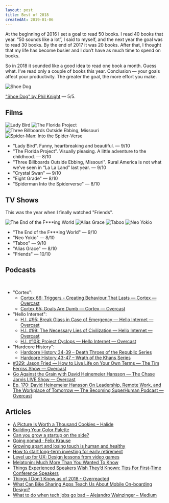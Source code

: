 ```yaml
---
layout: post
title: Best of 2018
createdAt: 2019-01-06
---
```


At the beginning of 2016 I set a goal to read 50 books. I read 40 books that year. “50 sounds like a lot”, I said to myself, and the next year the goal was to read 30 books. By the end of 2017 it was 20 books. After that, I thought that my life has become busier and I don’t have as much time to spend on books.

So in 2018 it sounded like a good idea to read one book a month. Guess what. I’ve read only a couple of books this year. Conclusion — your goals affect your productivity. The greater the goal, the more effort you make.

<img src="/images/best-of-2018/shoe-dog.jpg" alt="Shoe Dog" class="block w-48 mx-auto">

["Shoe Dog" by Phil Knight](https://www.goodreads.com/book/show/27220736-shoe-dog) — 5/5.

## Films

<div class="grid grid-cols-4 gap-1">
  <img src="/images/best-of-2018/lady-bird.jpg" alt="‎Lady Bird">
  <img src="/images/best-of-2018/the-florida-project.jpg" alt="‎The Florida Project">
  <img src="/images/best-of-2018/three-billboards-outside-ebbing-missouri.jpg" alt="‎‎Three Billboards Outside Ebbing, Missouri">
  <img src="/images/best-of-2018/spider-man.jpg" alt="Spider-Man: Into the Spider-Verse">
</div>

- "‎Lady Bird". Funny, heartbreaking and beautiful. — 9/10
- "‎The Florida Project". Visually pleasing. A little adventure to the childhood. — 8/10
- "‎Three Billboards Outside Ebbing, Missouri". Rural America is not what we’ve seen in “La La Land” last year. — 9/10
- "Crystal Swan" — 9/10
- "Eight Grade" — 8/10
- "Spiderman Into the Spiderverse" — 8/10

## TV Shows

This was the year when I finally watched "Friends".

<div class="grid grid-cols-4 gap-1">
  <img src="/images/best-of-2018/the-end-of-the-fucking-world.jpg" alt="The End of the F***ing World">
  <img src="/images/best-of-2018/alias-grace.jpg" alt="Alias Grace">
  <img src="/images/best-of-2018/taboo.jpg" alt="Taboo">
  <img src="/images/best-of-2018/neo-yokio.jpg" alt="Neo Yokio">
</div>

- "The End of the F***ing World" — 9/10
- "Neo Yokio" — 8/10
- "Taboo" — 9/10
- "Alias Grace" — 8/10
- "Friends" — 10/10

## Podcasts

<div class="grid grid-cols-2 md:grid-cols-4 gap-1 md:gap-2">
  <img src="/images/best-of-2018/cortex.jpg" alt="">
  <img src="/images/best-of-2018/hello-internet.jpg" alt="">
  <img src="/images/best-of-2018/hardcore-history.jpg" alt="">
  <img src="/images/best-of-2018/the-tim-ferriss-show.jpg" alt="">
</div>

- "Cortex":
  - [Cortex 66: Triggers - Creating Behaviour That Lasts — Cortex — Overcast](https://overcast.fm/+E7b4VWzl0)
  - [Cortex 65: Goals Are Dumb — Cortex — Overcast](https://overcast.fm/+E7b6x0bpI)
- "Hello Internet":
  - [H.I. #95: Break Glass in Case of Emergency — Hello Internet — Overcast](https://overcast.fm/+B1qxpAtRY)
  - [H.I. #99: The Necessary Lies of Civilization — Hello Internet — Overcast](https://overcast.fm/+B1qxV6I0Y)
  - [H.I. #108: Project Cyclops — Hello Internet — Overcast](https://overcast.fm/+B1qzR7TJI)
- "Hardcore History":
  - [Hardcore History 34-39 – Death Throes of the Republic Series](https://www.dancarlin.com/product/hardcore-history-death-throes-of-the-republic-series/)
  - [Hardcore History 43-47 – Wrath of the Khans Series](https://www.dancarlin.com/product/hardcore-history-wrath-of-the-khans-series/)
- [#329: Jason Fried — How to Live Life on Your Own Terms — The Tim Ferriss Show — Overcast](https://overcast.fm/+Kebv7MSmg)
- [Go Against the Grain with David Heinemeier Hansson — The Chase Jarvis LIVE Show — Overcast](https://overcast.fm/+GzrGvtspE)
- [Ep. 170: David Heinemeier Hansson On Leadership, Remote Work, and The Workplace of Tomorrow — The Becoming SuperHuman Podcast — Overcast](https://overcast.fm/+ELzSLowBo)

## Articles

- [A Picture Is Worth a Thousand Cookies – Halide](https://blog.halide.cam/a-picture-is-worth-a-thousand-cookies-8400efa3d650)
- [Building Your Color Palette](https://refactoringui.com/previews/building-your-color-palette/)
- [Can you grow a startup on the side?](https://justinjackson.ca/sideproject)
- [Going nomad · Felix Krause](https://krausefx.com/blog/going-nomad)
- [Growing apart and losing touch is human and healthy](https://m.signalvnoise.com/growing-apart-and-losing-touch-is-human-and-healthy-52b5a678fbf5)
- [How to start long-term investing for early retirement](https://qotoqot.com/blog/early-retirement/)
- [Level up for UX: Design lessons from video games](https://evilmartians.com/chronicles/level-up-for-ux-design-lessons-from-videogames)
- [Melatonin: Much More Than You Wanted To Know](https://www.lesswrong.com/posts/E4cKD9iTWHaE7f3AJ/melatonin-much-more-than-you-wanted-to-know)
- [Things Experienced Speakers Wish They’d Known: Tips For First-Time Conference Speakers](https://blog.usejournal.com/things-i-wish-id-known-tips-for-first-time-conference-speakers-ffa4ca438ea)
- [Things I Don’t Know as of 2018 - Overreacted](https://overreacted.io/things-i-dont-know-as-of-2018/)
- [What Can Bike Sharing Apps Teach Us About Mobile On-boarding Design?](https://www.lukew.com/ff/entry.asp?1995)
- [What to do when tech jobs go bad – Alejandro Wainzinger – Medium](https://medium.com/@xevix/what-to-do-when-tech-jobs-go-bad-93e631a1bdc9)
